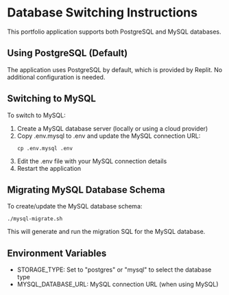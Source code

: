 # Database Switching Instructions

This portfolio application supports both PostgreSQL and MySQL databases.

## Using PostgreSQL (Default)

The application uses PostgreSQL by default, which is provided by Replit. 
No additional configuration is needed.

## Switching to MySQL

To switch to MySQL:

1. Create a MySQL database server (locally or using a cloud provider)
2. Copy .env.mysql to .env and update the MySQL connection URL:
   ```
   cp .env.mysql .env
   ```
3. Edit the .env file with your MySQL connection details
4. Restart the application

## Migrating MySQL Database Schema

To create/update the MySQL database schema:
```
./mysql-migrate.sh
```

This will generate and run the migration SQL for the MySQL database.

## Environment Variables

- STORAGE_TYPE: Set to "postgres" or "mysql" to select the database type
- MYSQL_DATABASE_URL: MySQL connection URL (when using MySQL)

